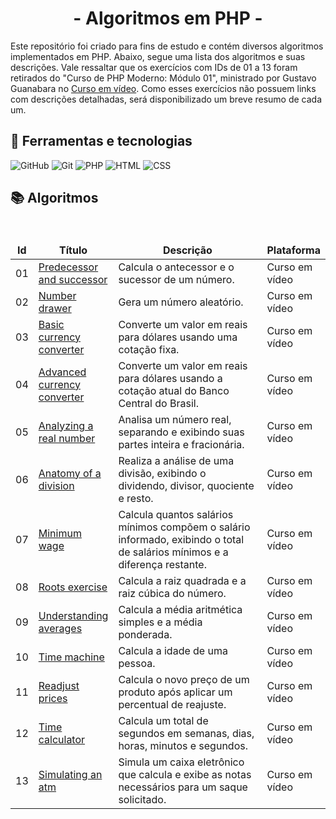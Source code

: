 <div align="center">
  <h1>- Algoritmos em PHP -</h1>
</div>

Este repositório foi criado para fins de estudo e contém diversos algoritmos implementados em PHP. Abaixo, segue uma lista dos algoritmos e suas descrições. Vale ressaltar que os exercícios com IDs de 01 a 13 foram retirados do "Curso de PHP Moderno: Módulo 01", ministrado por Gustavo Guanabara no [Curso em vídeo](https://www.cursoemvideo.com/). Como esses exercícios não possuem links com descrições detalhadas, será disponibilizado um breve resumo de cada um.

<h2> 🧮 Ferramentas e tecnologias </h2>

![GitHub](https://img.shields.io/badge/GitHub-000?style=for-the-badge&logo=github&logoColor=30A3DC)
![Git](https://img.shields.io/badge/Git-000?style=for-the-badge&logo=git&logoColor=E94D5F)
![PHP](https://img.shields.io/badge/PHP-000?style=for-the-badge&logo=php&logoColor=777BB4)
![HTML](https://img.shields.io/badge/HTML5-000?style=for-the-badge&logo=html5&logoColor=E34F26>)
![CSS](https://img.shields.io/badge/CSS3-000?style=for-the-badge&logo=css3&logoColor=1572B6)

<h2> 📚 Algoritmos </h2>
<br>
<table align="center">
    <thead align="center">
        <tr border: none;>
            <td><b>Id</b></td>
            <td><b>Título</b></td>
            <td width="400"><b>Descrição</b></td>
            <td><b>Plataforma</b></td>
        </tr>
    </thead>
    <tbody>
        <tr>
          <td>01</td>
          <td><a href="predecessor-and-successor">Predecessor and successor</a></td>
          <td>Calcula o antecessor e o sucessor de um número.</td>
          <td>Curso em vídeo</td>
        </tr>
        <tr>
          <td>02</td>
          <td><a href="number-drawer">Number drawer</a></td>
          <td>Gera um número aleatório.</td>
          <td>Curso em vídeo</td>
        </tr>
        <tr>
          <td>03</td>
          <td><a href="basic-currency-converter">Basic currency converter</a></td>
          <td>Converte um valor em reais para dólares usando uma cotação fixa.</td>
          <td>Curso em vídeo</td>
        </tr>
        <tr>
          <td>04</td>
          <td><a href="advanced-currency-converter">Advanced currency converter</a></td>
          <td>Converte um valor em reais para dólares usando a cotação atual do Banco Central do Brasil.</td>
          <td>Curso em vídeo</td>
        </tr>
        <tr>
          <td>05</td>
          <td><a href="analyzing-a-real-number">Analyzing a real number</a></td>
          <td>Analisa um número real, separando e exibindo suas partes inteira e fracionária.</td>
          <td>Curso em vídeo</td>
        </tr>
        <tr>
          <td>06</td>
          <td><a href="anatomy-of-a-division">Anatomy of a division</a></td>
          <td>Realiza a análise de uma divisão, exibindo o dividendo, divisor, quociente e resto.</td>
          <td>Curso em vídeo</td>
        </tr>
        <tr>
          <td>07</td>
          <td><a href="minimum-wage">Minimum wage</a></td>
          <td>Calcula quantos salários mínimos compõem o salário informado, exibindo o total de salários mínimos e a diferença restante.</td>
          <td>Curso em vídeo</td>
        </tr>
        <tr>
          <td>08</td>
          <td><a href="roots-exercise">Roots exercise</a></td>
          <td>Calcula a raiz quadrada e a raiz cúbica do número.</td>
          <td>Curso em vídeo</td>
        </tr>
        <tr>
          <td>09</td>
          <td><a href="understanding-averages">Understanding averages</a></td>
          <td>Calcula a média aritmética simples e a média ponderada.</td>
          <td>Curso em vídeo</td>
        </tr>
        <tr>
          <td>10</td>
          <td><a href="time-machine">Time machine</a></td>
          <td>Calcula a idade de uma pessoa.</td>
          <td>Curso em vídeo</td>
        </tr>
        <tr>
          <td>11</td>
          <td><a href="readjust-prices">Readjust prices</a></td>
          <td>Calcula o novo preço de um produto após aplicar um percentual de reajuste.</td>
          <td>Curso em vídeo</td>
        </tr>
        <tr>
          <td>12</td>
          <td><a href="time-calculator">Time calculator</a></td>
          <td>Calcula um total de segundos em semanas, dias, horas, minutos e segundos.</td>
          <td>Curso em vídeo</td>
        </tr>
        <tr>
          <td>13</td>
          <td><a href="simulating-an-atm">Simulating an atm</a></td>
          <td>Simula um caixa eletrônico que calcula e exibe as notas necessários para um saque solicitado.</td>
          <td>Curso em vídeo</td>
        </tr>
    </tbody>
</table>









